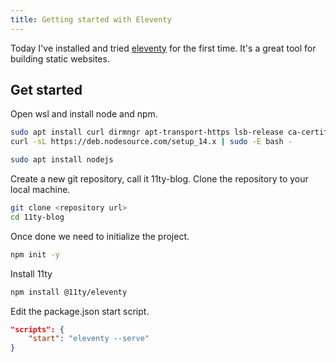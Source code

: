 ```yaml
---
title: Getting started with Eleventy
---
```


Today I've installed and tried [eleventy](https://www.11ty.dev/) for the first time. It's a great tool for building static websites.

## Get started
Open wsl and install node and npm.
```bash	
sudo apt install curl dirmngr apt-transport-https lsb-release ca-certificates
curl -sL https://deb.nodesource.com/setup_14.x | sudo -E bash -

sudo apt install nodejs
```

Create a new git repository, call it 11ty-blog. Clone the repository to your local machine.
```bash
git clone <repository url>
cd 11ty-blog
```

Once done we need to initialize the project.
```bash
npm init -y
```

Install 11ty
```bash
npm install @11ty/eleventy
```

Edit the package.json start script.
```json
"scripts": {
    "start": "eleventy --serve"
}
```


